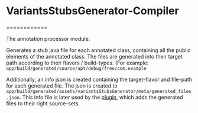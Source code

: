 # VariantsStubsGenerator-Compiler
============

The annotation processor module.

Generates a stub java file for each annotated class, containing all the public elements of the annotated class.
The files are generated into their target path according to their flavors / build-types.
(For example: `app/build/generated/source/apt/debug/free/com.example`

Additionally, an info json is created containing the target-flavor and file-path for each generated file.
The json is created to `app/build/generated/assets/variantsStubsGenerator/meta/generated_files.json`.
This info file is later used by the [plugin](https://github.com/Ori1N/AndroidVariantsStubsGenerator/tree/master/variantsstubsgenerator-plugin), 
which adds the generated files to their right source-sets.